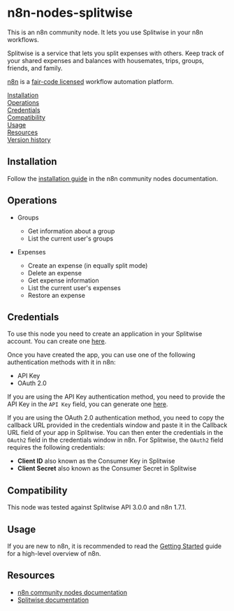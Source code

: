 # n8n-nodes-splitwise

This is an n8n community node. It lets you use Splitwise in your n8n workflows.

Splitwise is a service that lets you split expenses with others. Keep track of your shared expenses and balances with housemates, trips, groups, friends, and family. 

[n8n](https://n8n.io/) is a [fair-code licensed](https://docs.n8n.io/reference/license/) workflow automation platform.

[Installation](#installation)  
[Operations](#operations)  
[Credentials](#credentials)  <!-- delete if no auth needed -->  
[Compatibility](#compatibility)  
[Usage](#usage)  <!-- delete if not using this section -->  
[Resources](#resources)  
[Version history](#version-history)  <!-- delete if not using this section -->  

## Installation

Follow the [installation guide](https://docs.n8n.io/integrations/community-nodes/installation/) in the n8n community nodes documentation.

## Operations

- Groups
  - Get information about a group
  - List the current user's groups

- Expenses
  - Create an expense (in equally split mode)
  - Delete an expense
  - Get expense information
  - List the current user's expenses
  - Restore an expense

## Credentials

To use this node you need to create an application in your Splitwise account. You can create one [here](https://secure.splitwise.com/apps).

Once you have created the app, you can use one of the following authentication methods with it in n8n:

- API Key
- OAuth 2.0

If you are using the API Key authentication method, you need to provide the API Key in the `API Key` field, you can generate one [here](https://secure.splitwise.com/apps).

If you are using the OAuth 2.0 authentication method, you need to copy the callback URL provided in the credentials window and paste it in the Callback URL field of your app in Splitwise. You can then enter the credentials in the `OAuth2` field in the credentials window in n8n. For Splitwise, the `OAuth2` field requires the following credentials:

- **Client ID** also known as the Consumer Key in Splitwise
- **Client Secret** also known as the Consumer Secret in Splitwise

## Compatibility

This node was tested against Splitwise API 3.0.0 and n8n 1.7.1.

## Usage

If you are new to n8n, it is recommended to read the [Getting Started](https://docs.n8n.io/try-it-out/) guide for a high-level overview of n8n.

## Resources

* [n8n community nodes documentation](https://docs.n8n.io/integrations/community-nodes/)
* [Splitwise documentation](https://dev.splitwise.com/)

